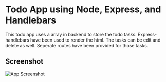 
# Todo App using Node, Express, and Handlebars

This todo app uses a array in backend to store the todo tasks. Express-handlebars have been used to render the html. The tasks can be edit and delete as well. Seperate routes have been provided for those tasks.



## Screenshot

![App Screenshot](https://i.ibb.co/K29ZXgq/todo-app.png)

